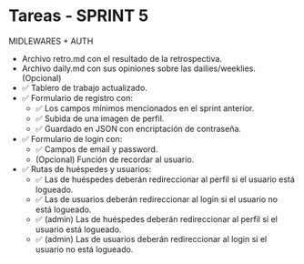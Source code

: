 # Tareas - SPRINT 5

MIDLEWARES + AUTH
   
* Archivo retro.md con el resultado de la retrospectiva.
* Archivo daily.md con sus opiniones sobre las dailies/weeklies. (Opcional)
* ✅ Tablero de trabajo actualizado.
* ✅ Formulario de registro con:
   - ✅ Los campos mínimos mencionados en el sprint anterior.
   - ✅ Subida de una imagen de perfil.
   - ✅ Guardado en JSON con encriptación de contraseña.
* ✅ Formulario de login con:
   - ✅ Campos de email y password.
   - (Opcional) Función de recordar al usuario.
* ✅ Rutas de huéspedes y usuarios:
   - ✅ Las de huéspedes deberán redireccionar al perfil si el usuario está logueado.
   - ✅ Las de usuarios deberán redireccionar al login si el usuario no está logueado.
   - ✅ (admin) Las de huéspedes deberán redireccionar al perfil si el usuario está logueado.
   - ✅ (admin) Las de usuarios deberán redireccionar al login si el usuario no está logueado.

